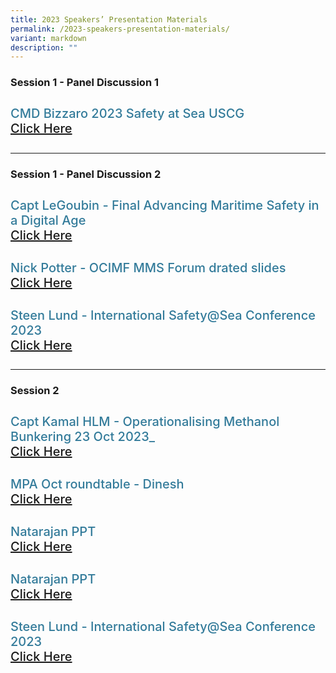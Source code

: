 ```yaml
---
title: 2023 Speakers’ Presentation Materials
permalink: /2023-speakers-presentation-materials/
variant: markdown
description: ""
---
```

<div>
  <h3>Session 1 - Panel Discussion 1</h3>
</div>
<section class="bp-section font">
  <div class="bp-container is-fluid has-text-centered">
    <div class="row">
      <div class="col is-5">
        <h4 class="speaker-name text-ellipsis">CMD Bizzaro 2023 Safety at Sea USCG <br> <a target="_new" href="/files/Presentation/SESSION_1_PANEL_1/Copy_of_CMD_Bizzaro_2023_Safety_at_Sea_USCG.pdf"> Click Here</a>
        </h4>
      </div>
    </div>
  </div>
</section>
<hr class="my-5">
<div>
  <h3>Session 1 - Panel Discussion 2</h3>
</div>
<section class="bp-section font">
  <div class="bp-container is-fluid has-text-centered">
    <div class="row">
      <div class="col is-5">
        <h4 class="speaker-name text-ellipsis">Capt LeGoubin - Final Advancing Maritime Safety in a Digital Age  <br><a target="_new" href="/files/Presentation/SESSION_1_PANEL_2/Capt_LeGoubin___Final_Advancing_Maritime_Safety_in_a_Digital_Age.pdf"> Click Here</a>
        </h4>
      </div>
 <div class="col is-5">
        <h4 class="speaker-name text-ellipsis">Nick Potter - OCIMF MMS Forum drated slides <br><a target="_new" href="/files/Presentation/SESSION_1_PANEL_2/Nick_Potter___OCIMF_MMS_Forum_drated_slides.pdf"> Click Here</a>
        </h4>
      </div>
    </div>
<div class="row">
      <div class="col is-5">
        <h4 class="speaker-name text-ellipsis">Steen Lund - International Safety@Sea Conference 2023  <br><a target="_new" href="/files/Presentation/SESSION_1_PANEL_2/Steen_Lund_International_Safety_Sea_Conference_2023.pdf"> Click Here</a>
        </h4>
      </div>
    </div>
  </div>
</section>

<hr class="my-5">
<div>
  <h3>Session 2</h3>
</div>
<section class="bp-section font">
  <div class="bp-container is-fluid has-text-centered">
    <div class="row">
      <div class="col is-5">
        <h4 class="speaker-name text-ellipsis">Capt Kamal HLM - Operationalising Methanol Bunkering 23 Oct 2023_  <br><a target="_new" href="/files/Presentation/SESSION_2/Capt_Kamal_HLM__Operationalising_Methanol_Bunkering_23_Oct_2023_.pdf"> Click Here</a>
        </h4>
      </div>
 <div class="col is-5">
        <h4 class="speaker-name text-ellipsis">MPA Oct roundtable - Dinesh <br><a target="_new" href="/files/Presentation/SESSION_2/MPA_Oct_roundtable___Dinesh.pdf"> Click Here</a>
        </h4>
      </div>
    </div>
 <div class="row">
      <div class="col is-5">
        <h4 class="speaker-name text-ellipsis">Natarajan PPT  <br><a target="_new" href="/files/Presentation/SESSION_2/Natarajan_PPT.pdf"> Click Here</a>
        </h4>
      </div>
 <div class="col is-5">
        <h4 class="speaker-name text-ellipsis">Natarajan PPT <br><a target="_new" href="/files/Presentation/SESSION_1_PANEL_2/Nick_Potter___OCIMF_MMS_Forum_drated_slides.pdf"> Click Here</a>
        </h4>
      </div>
    </div>
<div class="row">
      <div class="col is-5">
        <h4 class="speaker-name text-ellipsis">Steen Lund - International Safety@Sea Conference 2023  <br><a target="_new" href="/files/Presentation/SESSION_1_PANEL_2/Steen_Lund_International_Safety_Sea_Conference_2023.pdf"> Click Here</a>
        </h4>
      </div>
    </div>
  </div>
</section>


<style type="text/css"> 
.is-left{
text-align: left;
}
.bg-light {
background-color: #fff !important;
box-shadow: 5px 0 6px -4px rgb(195 195 195 / 80%), -5px 0 6px -4px rgb(195 195 195 / 80%);
}
.p-4 {
padding: 1.5rem!important;
}
.speaker-role small{
font-size: 11px;
text-transform: capitalize;
}
.speaker-name {
font-size: 1.25rem;
}
.text-ellipsis {
/* white-space: nowrap; */
color: #000;
overflow: hidden;
text-overflow: ellipsis;
}
.font {
font-size: 14px;
}
h4{
font-weight: 500; 
color: #337B9A !important;
}
.content a { text-decoration: none; }
</style>